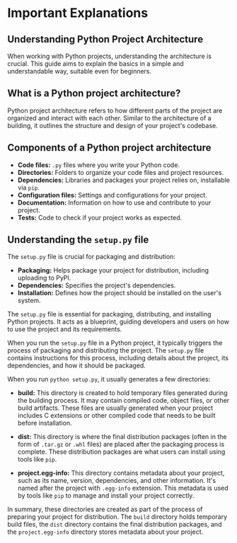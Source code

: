 # Important Explanations

## Understanding Python Project Architecture

When working with Python projects, understanding the architecture is crucial. This guide aims to explain the basics in a simple and understandable way, suitable even for beginners.

## What is a Python project architecture?

Python project architecture refers to how different parts of the project are organized and interact with each other. Similar to the architecture of a building, it outlines the structure and design of your project's codebase.

## Components of a Python project architecture

- **Code files:** `.py` files where you write your Python code.
- **Directories:** Folders to organize your code files and project resources.
- **Dependencies:** Libraries and packages your project relies on, installable via `pip`.
- **Configuration files:** Settings and configurations for your project.
- **Documentation:** Information on how to use and contribute to your project.
- **Tests:** Code to check if your project works as expected.

## Understanding the `setup.py` file

The `setup.py` file is crucial for packaging and distribution:

- **Packaging:** Helps package your project for distribution, including uploading to PyPI.
- **Dependencies:** Specifies the project's dependencies.
- **Installation:** Defines how the project should be installed on the user's system.

The `setup.py` file is essential for packaging, distributing, and installing Python projects. It acts as a blueprint, guiding developers and users on how to use the project and its requirements.

When you run the `setup.py` file in a Python project, it typically triggers the process of packaging and distributing the project. The `setup.py` file contains instructions for this process, including details about the project, its dependencies, and how it should be packaged.

When you run `python setup.py`, it usually generates a few directories:

- **build:** This directory is created to hold temporary files generated during the building process. It may contain compiled code, object files, or other build artifacts. These files are usually generated when your project includes C extensions or other compiled code that needs to be built before installation.

- **dist:** This directory is where the final distribution packages (often in the form of `.tar.gz` or `.whl` files) are placed after the packaging process is complete. These distribution packages are what users can install using tools like `pip`.

- **project.egg-info:** This directory contains metadata about your project, such as its name, version, dependencies, and other information. It's named after the project with `.egg-info` extension. This metadata is used by tools like `pip` to manage and install your project correctly.

In summary, these directories are created as part of the process of preparing your project for distribution. The `build` directory holds temporary build files, the `dist` directory contains the final distribution packages, and the `project.egg-info` directory stores metadata about your project.
